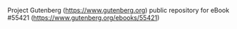 Project Gutenberg (https://www.gutenberg.org) public repository for
eBook #55421 (https://www.gutenberg.org/ebooks/55421)
